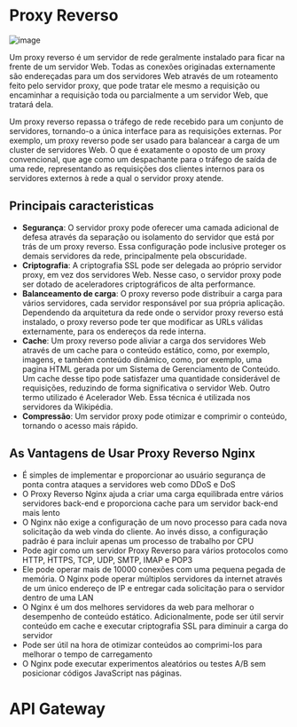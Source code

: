 # Proxy Reverso
![image](https://user-images.githubusercontent.com/32065208/111626749-21cc1380-87cd-11eb-8c98-89051257056e.png)

Um proxy reverso é um servidor de rede geralmente instalado para ficar na frente de um servidor Web. Todas as conexões originadas externamente são endereçadas para um dos servidores Web através de um roteamento feito pelo servidor proxy, que pode tratar ele mesmo a requisição ou encaminhar a requisição toda ou parcialmente a um servidor Web, que tratará dela.

Um proxy reverso repassa o tráfego de rede recebido para um conjunto de servidores, tornando-o a única interface para as requisições externas. Por exemplo, um proxy reverso pode ser usado para balancear a carga de um cluster de servidores Web. O que é exatamente o oposto de um proxy convencional, que age como um despachante para o tráfego de saída de uma rede, representando as requisições dos clientes internos para os servidores externos à rede a qual o servidor proxy atende.

## Principais caracteristicas 
- **Segurança**: O servidor proxy pode oferecer uma camada adicional de defesa através da separação ou isolamento do servidor que está por trás de um proxy reverso. Essa configuração pode inclusive proteger os demais servidores da rede, principalmente pela obscuridade.
- **Criptografia**: A criptografia SSL pode ser delegada ao próprio servidor proxy, em vez dos servidores Web. Nesse caso, o servidor proxy pode ser dotado de aceleradores criptográficos de alta performance.
- **Balanceamento de carga**: O proxy reverso pode distribuir a carga para vários servidores, cada servidor responsável por sua própria aplicação. Dependendo da arquitetura da rede onde o servidor proxy reverso está instalado, o proxy reverso pode ter que modificar as URLs válidas externamente, para os endereços da rede interna.
- **Cache**: Um proxy reverso pode aliviar a carga dos servidores Web através de um cache para o conteúdo estático, como, por exemplo, imagens, e também conteúdo dinâmico, como, por exemplo, uma pagina HTML gerada por um Sistema de Gerenciamento de Conteúdo. Um cache desse tipo pode satisfazer uma quantidade considerável de requisições, reduzindo de forma significativa o servidor Web. Outro termo utilizado é Acelerador Web. Essa técnica é utilizada nos servidores da Wikipédia.
- **Compressão**: Um servidor proxy pode otimizar e comprimir o conteúdo, tornando o acesso mais rápido.

## As Vantagens de Usar Proxy Reverso Nginx
 - É simples de implementar e proporcionar ao usuário segurança de ponta contra ataques a servidores web como DDoS e DoS
 - O Proxy Reverso Nginx ajuda a criar uma carga equilibrada entre vários servidores back-end e proporciona cache para um servidor back-end mais lento
 - O Nginx não exige a configuração de um novo processo para cada nova solicitação da web vinda do cliente. Ao invés disso, a configuração padrão é para incluir apenas um processo de trabalho por CPU
 - Pode agir como um servidor Proxy Reverso para vários protocolos como HTTP, HTTPS, TCP, UDP, SMTP, IMAP e POP3
 - Ele pode operar mais de 10000 conexões com uma pequena pegada de memória. O Nginx pode operar múltiplos servidores da internet através de um único endereço de IP e entregar cada solicitação para o servidor dentro de uma LAN
 - O Nginx é um dos melhores servidores da web para melhorar o desempenho de conteúdo estático. Adicionalmente, pode ser útil servir conteúdo em cache e executar criptografia SSL para diminuir a carga do servidor
 - Pode ser útil na hora de otimizar conteúdos ao comprimi-los para melhorar o tempo de carregamento
 - O Nginx pode executar experimentos aleatórios ou testes A/B sem posicionar códigos JavaScript nas páginas.


# API Gateway

